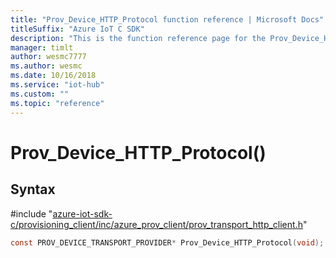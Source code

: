 ```yaml
---                             
title: "Prov_Device_HTTP_Protocol function reference | Microsoft Docs" 
titleSuffix: "Azure IoT C SDK"            
description: "This is the function reference page for the Prov_Device_HTTP_Protocol() function in the Azure IoT C SDK. This SDK is used with Azure IoT Hub and Azure IoT Hub Device Provisioning Service"            
manager: timlt                 
author: wesmc7777              
ms.author: wesmc               
ms.date: 10/16/2018                    
ms.service: "iot-hub"             
ms.custom: ""                
ms.topic: "reference"        
---                            
```


# Prov_Device_HTTP_Protocol()

## Syntax

\#include "[azure-iot-sdk-c/provisioning_client/inc/azure_prov_client/prov_transport_http_client.h](../prov-transport-http-client-h.md)"  
```C
const PROV_DEVICE_TRANSPORT_PROVIDER* Prov_Device_HTTP_Protocol(void);
```

